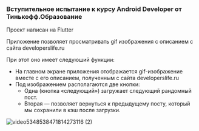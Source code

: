 ### Вступительное испытание к курсу Android Developer от Тинькофф.Образование ###

Проект написан на Flutter

Приложение позволяет просматривать gif изображения с описанием с сайта developerslife.ru

При этот оно имеет следуюший функции:

- На главном экране приложения отображается gif-изображение вместе с его
описанием, полученным с сайта developerslife.ru 
- Под изображением располагаются две кнопки:
  - Одна (кнопка «следующий») загружает следующий рандомный пост.
  - Вторая — позволяет вернуться к предыдущему посту, который мы сохранили в кэш после загрузки.

![video5348538471814273116 (2)](https://user-images.githubusercontent.com/94291448/161287232-5bc5e788-3dbe-4c40-a1fa-fb0b4aec1586.gif)
